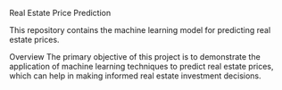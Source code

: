 Real Estate Price Prediction

This repository contains the machine learning model for predicting real estate prices.

Overview The primary objective of this project is to demonstrate the application of machine learning techniques to predict real estate prices, which can help in making informed real estate investment decisions.
